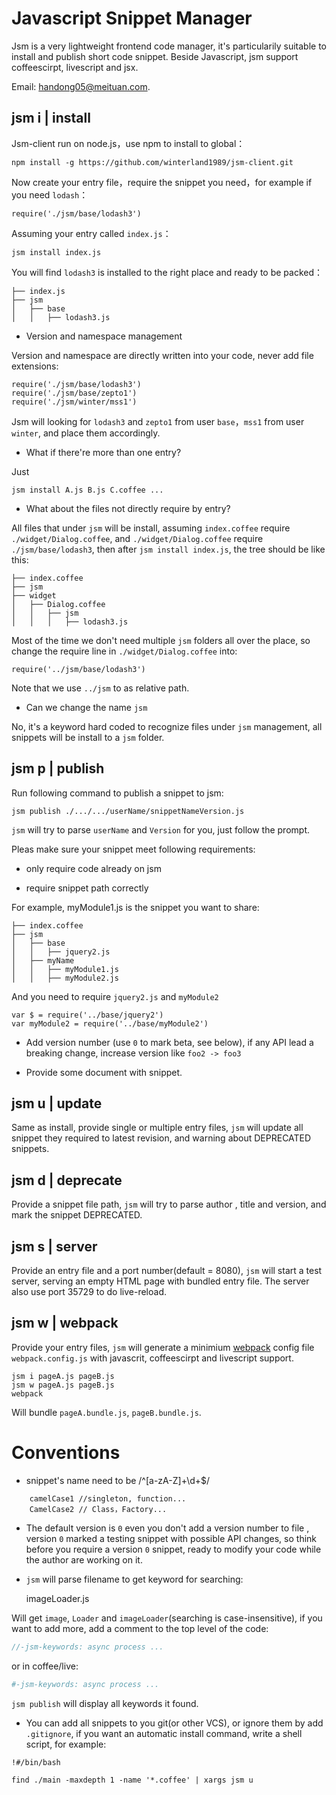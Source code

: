 Javascript Snippet Manager
==========================

Jsm is a very lightweight frontend code manager, it's particularily suitable to install and publish short code snippet. Beside Javascript, jsm support coffeescirpt, livescript and jsx.

Email: [handong05@meituan.com](mailto:handong05@meituan.com).

jsm i | install
---------------

Jsm-client run on node.js，use npm to install to global：

    npm install -g https://github.com/winterland1989/jsm-client.git

Now create your entry file，require the snippet you need，for example if you need `lodash`：

    require('./jsm/base/lodash3')

Assuming your entry called `index.js`：

    jsm install index.js

You will find `lodash3` is installed to the right place and ready to be packed：

    ├── index.js
    ├── jsm
    │   ├── base
    │   │   ├── lodash3.js

+ Version and namespace management

Version and namespace are directly written into your code, never add file extensions:

    require('./jsm/base/lodash3')
    require('./jsm/base/zepto1')
    require('./jsm/winter/mss1')
    
Jsm will looking for `lodash3` and `zepto1` from user `base`，`mss1` from user `winter`, and place them accordingly.

+ What if there're more than one entry?

Just

    jsm install A.js B.js C.coffee ...

+ What about the files not directly require by entry?

All files that under `jsm` will be install, assuming `index.coffee` require `./widget/Dialog.coffee`, and `./widget/Dialog.coffee` require `./jsm/base/lodash3`, then after `jsm install index.js`, the tree should be like this:   

    ├── index.coffee
    ├── jsm
    ├── widget
    │   ├── Dialog.coffee
    │   │   ├── jsm
    │   │   │   ├── lodash3.js
    
Most of the time we don't need multiple `jsm` folders all over the place, so change the require line in `./widget/Dialog.coffee` into:

    require('../jsm/base/lodash3')
    
Note that we use `../jsm` to as relative path.

+ Can we change the name `jsm`

No, it's a keyword hard coded to recognize files under `jsm` management, all snippets will be install to a `jsm` folder.

jsm p | publish
---------------

Run following command to publish a snippet to jsm:

    jsm publish ./.../.../userName/snippetNameVersion.js
    
`jsm` will try to parse `userName` and `Version` for you, just follow the prompt.

Pleas make sure your snippet meet following requirements:

+ only require code already on jsm

+ require snippet path correctly

For example, myModule1.js is the snippet you want to share:

    ├── index.coffee
    ├── jsm
    │   ├── base
    │   │   ├── jquery2.js
    │   ├── myName
    │   │   ├── myModule1.js
    │   │   ├── myModule2.js
    
And you need to require `jquery2.js` and `myModule2`

    var $ = require('../base/jquery2')
    var myModule2 = require('../base/myModule2')
    
+ Add version number (use `0` to mark beta, see below), if any API lead a breaking change, increase version like `foo2 -> foo3`

+ Provide some document with snippet.

jsm u | update
--------------

Same as install, provide single or multiple entry files, `jsm` will update all snippet they required to latest revision, and warning about DEPRECATED snippets.

jsm d | deprecate
-----------------

Provide a snippet file path, `jsm` will try to parse author , title and version, and mark the snippet DEPRECATED.

jsm s | server
--------------

Provide an entry file and a port number(default = 8080), `jsm` will start a test server, serving an empty HTML page with bundled entry file. The server also use port 35729 to do live-reload.

jsm w | webpack
---------------

Provide your entry files, `jsm` will generate a minimium [webpack](http://webpack.github.io/) config file `webpack.config.js` with javascrit, coffeescirpt and livescript support.

    jsm i pageA.js pageB.js
    jsm w pageA.js pageB.js
    webpack

Will bundle `pageA.bundle.js`, `pageB.bundle.js`.

Conventions
===========

+ snippet's name need to be /^[a-zA-Z]+\d+$/

```
    camelCase1 //singleton, function...
    CamelCase2 // Class，Factory...
```

+ The default version is `0` even you don't add a version number to file , version `0` marked a testing snippet with possible API changes, so think before you require a version `0` snippet, ready to modify your code while the author are working on it.

+ `jsm` will parse filename to get keyword for searching:
    
    imageLoader.js

Will get `image`, `Loader` and `imageLoader`(searching is case-insensitive), if you want to add more, add a comment to the top level of the code:

```js
//-jsm-keywords: async process ...
```

or in coffee/live:

```coffee
#-jsm-keywords: async process ...
```

`jsm publish` will display all keywords it found.

+ You can add all snippets to you git(or other VCS), or ignore them by add `.gitignore`, if you want an automatic install command, write a shell script, for example:

```shell
!#/bin/bash

find ./main -maxdepth 1 -name '*.coffee' | xargs jsm u
```
